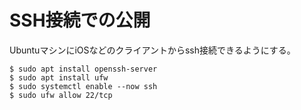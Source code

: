 # SSH接続での公開

UbuntuマシンにiOSなどのクライアントからssh接続できるようにする。

```
$ sudo apt install openssh-server
$ sudo apt install ufw
$ sudo systemctl enable --now ssh
$ sudo ufw allow 22/tcp
```
